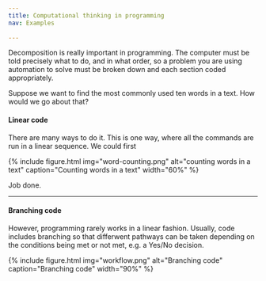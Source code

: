 ```yaml
---
title: Computational thinking in programming
nav: Examples
 
---
```


Decomposition is really important in programming. The computer must be told precisely what to do, and in what order, so a problem you are using automation to solve must be broken down and each section coded appropriately.

Suppose we want to find the most commonly used ten words in a text. How would we go about that?

#### Linear code

There are many ways to do it. This is one way, where all the commands are run in a linear sequence. We could first

{% include figure.html img="word-counting.png" alt="counting words in a text" caption="Counting words in a text" width="60%" %}

Job done.

--------

#### Branching code

However, programming rarely works in a linear fashion. Usually, code includes branching so that differwent pathways can be taken depending on the conditions being met or not met, e.g. a Yes/No decision.

{% include figure.html img="workflow.png" alt="Branching code" caption="Branching code" width="90%" %}
